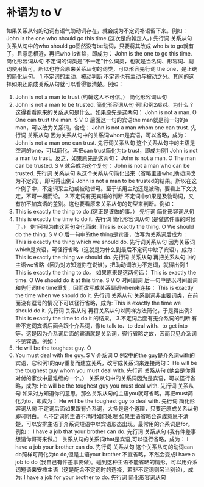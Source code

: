 # 补语为 to V

如果关系从句的动词有语气助动词存在，就会成为不定词补语留下来。例如：
John is the one who should go this time.(这次是约翰走人。)
先行词 关系从句
关系从句中的who should go固然没有be动词，只要将其改成 who is to go就有了，且意思相近，再把who is省略，即成为：
John is the one to go this time.
简化形容词从句
不定词的词类是“不一定”什么词类，也就是当名词、形容词、副词使用皆可。所以也符合原来关系从句的词类，可以形容先行词 the one，是正确的简化从句。
1.不定词的主动、被动判断
不定词也有主动与被动之分。其间的选择如果还原成关系从句就可以看得很清楚。例如：
1. John is not a man to trust.(约翰这人不可信。）
简化形容词从句
2. John is not a man to be trusted.
简化形容词从句
例1和例2都对。为什么？这得看看原来的关系从句是什么。如果原先是这两句：
John is not a man.
O
One can trust the man.
S V O
后面这一句的宾语the man就是前一句的a man，可以改为关系词，合成：
John is not a man whom one can trust.
先行词 关系从句
因为关系从句中的关系词whom是宾语，可以省略，成为：
John is not a man one can trust.
先行词关系从句
这个关系从句中的主语是空洞的one，可以简化，再把can trust简化为to trust，即成为例1 John is not a man to trust。反之，如果原先是这两句：
John is not a man.
O
The man can be trusted.
S V
就会成为这个复句：
John is not a man who can be trusted.
先行词 关系从句
从这个关系从句简化出来（省略主语who,助动词改为不定词），即可得出例2 John is not a man to be trusted的结果。所以在这个例子中，不定词采主动或被动皆可。至于该用主动还是被动，要看上下文决定，不可一概而论。
2.不定词有无宾语的判断
不定词中如果是及物动词，又有加不加宾语的差别。这也要看原来关系从句的句型来判断。例如：
1. This is exactly the thing to do.(这正是该做的事。）
先行词 简化形容词从句
2. This is exactly the time to do it.
先行词 简化形容词从句
(是做这件事的时候了。）
例1可视为由这两句变化而来:
This is exactly the thing.
O
We should do the thing.
S V O
后一句中的the thing是宾语，改写为关系词后成为：
This is exactly the thing which we should do.
先行词关系从句
因为关系词which是宾语，可径行省略（这就是为什么到最后不定词中缺了宾语)，成为：
This is exactly the thing we should do.
先行词 关系从句
再把关系从句中的主语we省略（因为对方知道你在说谁)，把助动词改为不定词，就得出例 1 This is exactly the thing to do。
如果原来是这两句话：
This is exactly the time.
O
We should do it at this time.
S V O 时间副词
后一句中是以时间副词和先行词the time重复，因而改写成关系副词when来连接：
This is exactly the time when we should do it.
先行词 关系从句
关系副词非主要词类，在前面没有逗号的情况下可以径行省略，成为:
This is exactly the time we should do it.
先行词 关系从句
再将关系从句以同样方法简化，于是得出例2 This is exactly the time to do it 的结果。
3.不定词后面有无介系词的判断
有些不定词宾语后面会跟个介系词，像to talk to、to deal with、to get into 等。这是因为介系词后面的宾语就是关系词，径行省略之故，因而只见介系词不见宾语。例如：
1. He will be the toughest guy.
O
2. You must deal with the guy.
S V 介系词 O
例2中的the guy是介系词with的宾语，它和例1的guy重复而建立关系，改写成关系词来连接两句：
He will be the toughest guy whom you must deal with.
先行词 关系从句
(他会是你得对付的家伙中最难缠的一个。）
关系从句中的关系词因为是宾语，可以径行省略，成为:
He will be the toughest guy you must deal with.
先行词 关系从句
如果对方知道你的意思，那么关系从句的主语you就可省略，再把must简化为to，即成为：
He will be the toughest guy to deal with.
先行词 简化形容词从句
不定词后面如果跟有介系词，大多是这个道理，只要还原成关系从句即可明白。
4.不定词的主语不清时如何处理
如果主语省略会造成意思不清楚，可以安排主语于介系词短语中以宾语形态出现。最常用的介系词是for。例如：
I have a job that your brother can do.
先行词 关系从句
(我有件差事想请你哥哥来做。）
关系从句的关系词that是宾语,可以径行省略，成为：
I have a job your brother can do.
先行词 关系从句
这个关系从句的动词can do照样可简化为to do,但是主语your brother 不宜省略，不然会变成I have a job to do (我自己有件差事要做)。碰到这种主语不能省略的情形，可以用介系词短语来安插主语（这是配合不定词时的选择，若非不定词则另当别论)，成为:
I have a job for your brother to do.
先行词 简化形容词从句
